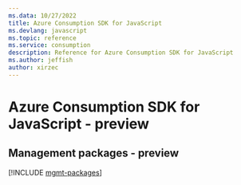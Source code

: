 ```yaml
---
ms.data: 10/27/2022
title: Azure Consumption SDK for JavaScript
ms.devlang: javascript
ms.topic: reference
ms.service: consumption
description: Reference for Azure Consumption SDK for JavaScript
ms.author: jeffish
author: xirzec
---
```

# Azure Consumption SDK for JavaScript - preview

## Management packages - preview
[!INCLUDE [mgmt-packages](consumption-mgmt-index.md)]